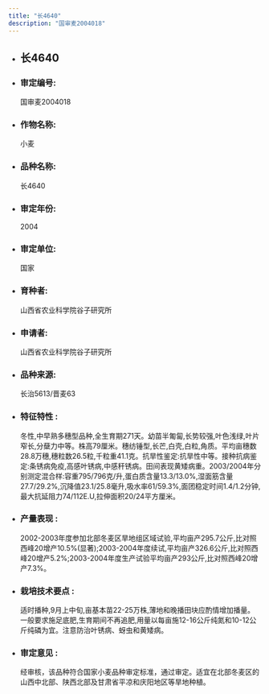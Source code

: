```yaml
---
title: "长4640"
description: "国审麦2004018"
---
```

* ## 长4640
* ###  审定编号:  
   国审麦2004018

*  ### 作物名称:  
   小麦

*   ###  品种名称: 
    长4640

*   ### 审定年份: 
    2004

*   ### 审定单位:  
    国家

*   ### 育种者:  
    山西省农业科学院谷子研究所

*   ### 申请者:  
    山西省农业科学院谷子研究所

*   ### 品种来源:  
    长治5613/晋麦63

*   ### 特征特性 : 
    冬性,中早熟多穗型品种,全生育期271天。幼苗半匍匐,长势较强,叶色浅绿,叶片窄长,分蘖力中等。株高79厘米。穗纺锤型,长芒,白壳,白粒,角质。平均亩穗数28.8万穗,穗粒数26.5粒,千粒重41.1克。抗旱性鉴定:抗旱性中等。接种抗病鉴定:条锈病免疫,高感叶锈病,中感秆锈病。田间表现黄矮病重。2003/2004年分别测定混合样:容重795/796克/升,蛋白质含量13.3/13.0%,湿面筋含量27.7/29.2%,沉降值23.1/25.8毫升,吸水率61/59.3%,面团稳定时间1.4/1.2分钟,最大抗延阻力74/112E.U,拉伸面积20/24平方厘米。

*   ### 产量表现 : 
    2002-2003年度参加北部冬麦区旱地组区域试验,平均亩产295.7公斤,比对照西峰20增产10.5%(显著);2003-2004年度续试,平均亩产326.6公斤,比对照西峰20增产5.2%;2003-2004年度生产试验平均亩产293公斤,比对照西峰20增产7.3%。

*   ### 栽培技术要点 : 
    适时播种,9月上中旬,亩基本苗22-25万株,薄地和晚播田块应酌情增加播量。一般要求施足底肥,生育期间不再追肥,用量以每亩施12-16公斤纯氮和10-12公斤纯磷为宜。注意防治叶锈病、蚜虫和黄矮病。

*   ### 审定意见 : 
    经审核，该品种符合国家小麦品种审定标准，通过审定。适宜在北部冬麦区的山西中北部、陕西北部及甘肃省平凉和庆阳地区等旱地种植。
